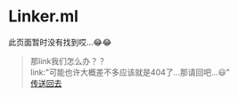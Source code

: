 # Linker.ml
此页面暂时没有找到哎…😂😂<br>
> 那link我们怎么办？？<br>
link:"可能也许大概差不多应该就是404了…那请回吧…😃"<br>
[传送回去](http://linker.ml/days)
